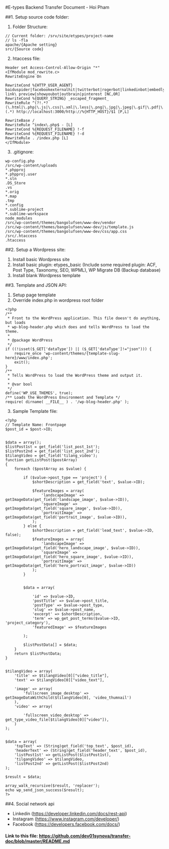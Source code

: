 #E-types Backend Transfer Document - Hoi Pham

##1. Setup source code folder:
1) Folder Structure:
```
// Current folder: /srv/site/etypes/project-name
// ls -fla
apache/{Apache setting}
src/{Source code}
```

2) htaccess file:
```
Header set Access-Control-Allow-Origin "*"
<IfModule mod_rewrite.c>
RewriteEngine On

RewriteCond %{HTTP_USER_AGENT} baiduspider|facebookexternalhit|twitterbot|rogerbot|linkedinbot|embedly|quora\ link\ preview|showyoubot|outbrain|pinterest [NC,OR]
RewriteCond %{QUERY_STRING} _escaped_fragment_
RewriteRule ^(?!.*?(\.html|\.php|\.js|\.css|\.xml|\.less|\.png|\.jpg|\.jpeg|\.gif|\.pdf|\.doc|\.txt|\.ico|\.rss|\.zip|\.mp3|\.rar|\.exe|\.wmv|\.doc|\.avi|\.ppt|\.mpg|\.mpeg|\.tif|\.wav|\.mov|\.psd|\.ai|\.xls|\.mp4|\.m4a|\.swf|\.dat|\.dmg|\.iso|\.flv|\.m4v|\.torrent|\.ttf|\.woff))(.*) http://localhost:3000/http://%{HTTP_HOST}/$1 [P,L]

RewriteBase /
RewriteRule ^index\.php$ - [L]
RewriteCond %{REQUEST_FILENAME} !-f
RewriteCond %{REQUEST_FILENAME} !-d
RewriteRule . /index.php [L]
</IfModule>
```
3) .gitignore: 
```
wp-config.php
/src/wp-content/uploads
*.phpproj
*.phpproj.user
*.sln
.DS_Store
.vs
*.orig
*.map
.tmp
*.config
*.sublime-project
*.sublime-workspace
node_modules
/src/wp-content/themes/bangolufsen/www-dev/vendor
/src/wp-content/themes/bangolufsen/www-dev/js/template.js
/src/wp-content/themes/bangolufsen/www-dev/css/app.css
/src/.htaccess
.htaccess
```

##2. Setup a Wordpress site:

1. Install basic Wordpress site
2. Install basic plugin: etypes_basic (Include some required plugin: ACF, Post Type, Taxonomy, SEO, WPML), WP Migrate DB (Backup database)
3. Install blank Wordpress template

##3. Template and JSON API:

1. Setup page template
2. Override index.php in wordpress root folder

```
<?php
/**
 * Front to the WordPress application. This file doesn't do anything, but loads
 * wp-blog-header.php which does and tells WordPress to load the theme.
 *
 * @package WordPress
 */
if ((!isset($_GET['dataType']) || ($_GET['dataType']!="json"))) {
    require_once 'wp-content/themes/{template-slug-here}/www/index.php';
    exit();
}
/**
 * Tells WordPress to load the WordPress theme and output it.
 *
 * @var bool
 */
define('WP_USE_THEMES', true);
/** Loads the WordPress Environment and Template */
require( dirname( __FILE__ ) . '/wp-blog-header.php' );
```

3. Sample Template file:

```
<?php
// Template Name: Frontpage
$post_id = $post->ID;


$data = array();
$listPost1st = get_field('list_post_1st');
$listPost2nd = get_field('list_post_2nd');
$tilangVideo = get_field('tilang_video');
function getListPost($postArray)
{
    foreach ($postArray as $value) {

        if ($value->post_type == 'project') {
            $shortDescription = get_field('text', $value->ID);

            $featureImages = array(
                'landscapeImage' => getImageData(get_field('landscape_image', $value->ID)),
                'squareImage' => getImageData(get_field('square_image', $value->ID)),
                'portraitImage' => getImageData(get_field('portrait_image', $value->ID)),
            );
        } else {
            $shortDescription = get_field('lead_text', $value->ID, false);
            $featureImages = array(
                'landscapeImage' => getImageData(get_field('hero_landscape_image', $value->ID)),
                'squareImage' => getImageData(get_field('hero_square_image', $value->ID)),
                'portraitImage' => getImageData(get_field('hero_portrait_image', $value->ID))
            );
        }


        $data = array(

            'id' => $value->ID,
            'postTitle' => $value->post_title,
            'postType' => $value->post_type,
            'slug' => $value->post_name,
            'excerpt' => $shortDescription,
            'term' => wp_get_post_terms($value->ID, 'project_category'),
            'featuredImage' => $featureImages

        );

        $listPostData[] = $data;
    }
    return $listPostData;
}


$tilangVideo = array(
    'title' => $tilangVideo[0]["video_title"],
    'text' => $tilangVideo[0]["video_text"],

    'image' => array(
        'fullscreen_image_desktop' => getImageDataWithChild($tilangVideo[0], 'video_thumnail')
    ),
    'video' => array(

        'fullscreen_video_desktop' => get_type_video_file($tilangVideo[0]["video"]),
    )
);


$data = array(
    'topText' => (String)get_field('top_text', $post_id),
    'headerText' => (String)get_field('header_text', $post_id),
    'listPost1st' => getListPost($listPost1st),
    'tilgangVideo' => $tilangVideo,
    'listPost2nd' => getListPost($listPost2nd)
);

$result = $data;

array_walk_recursive($result, 'replacer');
echo wp_send_json_success($result);
?>
```

##4. Social network api
- Linkedin (https://developer.linkedin.com/docs/rest-api)
- Instagram (https://www.instagram.com/developer/)
- Facebook (https://developers.facebook.com/docs/)


#### Link to this file: https://github.com/dev01synova/transfer-doc/blob/master/README.md
